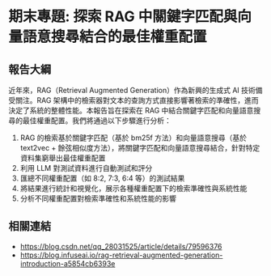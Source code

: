 # 期末專題: 探索 RAG 中關鍵字匹配與向量語意搜尋結合的最佳權重配置

## 報告大綱
近年來，RAG（Retrieval Augmented Generation）作為新興的生成式 AI 技術備受關注。RAG 架構中的檢索器對文本的查詢方式直接影響著檢索的準確性，進而決定了系統的整體性能。本報告旨在探索在 RAG 中結合關鍵字匹配和向量語意搜尋的最佳權重配置。我們將通過以下步驟進行分析：
1. RAG 的檢索基於關鍵字匹配（基於 bm25f 方法）和向量語意搜尋（基於 text2vec + 餘弦相似度方法），將關鍵字匹配和向量語意搜尋結合，針對特定資料集窮舉出最佳權重配置
2. 利用 LLM 對測試資料進行自動測試和評分
3. 匯總不同權重配置（如 8:2, 7:3, 6:4 等）的測試結果
4. 將結果進行統計和視覺化，展示各種權重配置下的檢索準確性與系統性能
5. 分析不同權重配置對檢索準確性和系統性能的影響

## 相關連結
- https://blog.csdn.net/qq_28031525/article/details/79596376
- https://blog.infuseai.io/rag-retrieval-augmented-generation-introduction-a5854cb6393e
